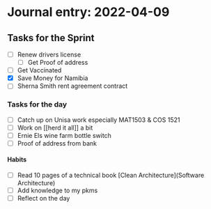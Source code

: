 # Journal entry:  2022-04-09

## Tasks for the Sprint
 - [ ] Renew drivers license 
	 - [ ] Get Proof of address
 - [ ] Get Vaccinated
 - [x] Save Money for Namibia
 - [ ] Sherna Smith rent agreement contract

### Tasks for the day
- [ ] Catch up on Unisa work especially MAT1503 & COS 1521
- [ ] Work on [[herd it all]] a bit
- [ ] Ernie Els wine farm bottle switch
- [ ] Proof of address from bank

#### Habits
- [ ] Read 10 pages of a technical book [Clean Architecture](Software Architecture)
- [ ] Add knowledge to my pkms
- [ ] Reflect on the day